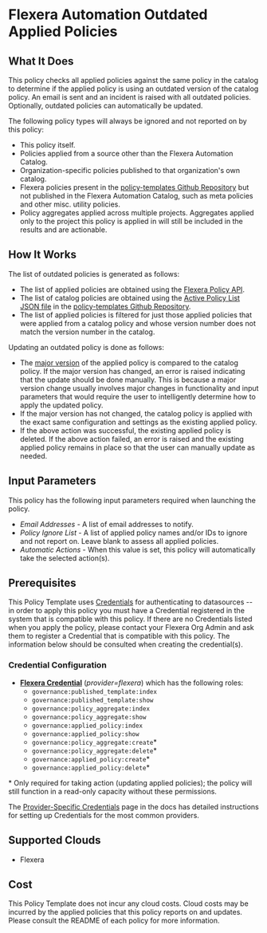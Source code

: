# Flexera Automation Outdated Applied Policies

## What It Does

This policy checks all applied policies against the same policy in the catalog to determine if the applied policy is using an outdated version of the catalog policy. An email is sent and an incident is raised with all outdated policies. Optionally, outdated policies can automatically be updated.

The following policy types will always be ignored and not reported on by this policy:

- This policy itself.
- Policies applied from a source other than the Flexera Automation Catalog.
- Organization-specific policies published to that organization's own catalog.
- Flexera policies present in the [policy-templates Github Repository](https://github.com/flexera-public/policy_templates) but not published in the Flexera Automation Catalog, such as meta policies and other misc. utility policies.
- Policy aggregates applied across multiple projects. Aggregates applied only to the project this policy is applied in will still be included in the results and are actionable.

## How It Works

The list of outdated policies is generated as follows:

- The list of applied policies are obtained using the [Flexera Policy API](https://reference.rightscale.com/governance-policies/).
- The list of catalog policies are obtained using the [Active Policy List JSON file](https://github.com/flexera-public/policy_templates/blob/master/data/active_policy_list/active_policy_list.json) in the [policy-templates Github Repository](https://github.com/flexera-public/policy_templates).
- The list of applied policies is filtered for just those applied policies that were applied from a catalog policy and whose version number does not match the version number in the catalog.

Updating an outdated policy is done as follows:

- The [major version](https://semver.org/) of the applied policy is compared to the catalog policy. If the major version has changed, an error is raised indicating that the update should be done manually. This is because a major version change usually involves major changes in functionality and input parameters that would require the user to intelligently determine how to apply the updated policy.
- If the major version has not changed, the catalog policy is applied with the exact same configuration and settings as the existing applied policy.
- If the above action was successful, the existing applied policy is deleted. If the above action failed, an error is raised and the existing applied policy remains in place so that the user can manually update as needed.

## Input Parameters

This policy has the following input parameters required when launching the policy.

- *Email Addresses* - A list of email addresses to notify.
- *Policy Ignore List* - A list of applied policy names and/or IDs to ignore and not report on. Leave blank to assess all applied policies.
- *Automatic Actions* - When this value is set, this policy will automatically take the selected action(s).

## Prerequisites

This Policy Template uses [Credentials](https://docs.flexera.com/flexera/EN/Automation/ManagingCredentialsExternal.htm) for authenticating to datasources -- in order to apply this policy you must have a Credential registered in the system that is compatible with this policy. If there are no Credentials listed when you apply the policy, please contact your Flexera Org Admin and ask them to register a Credential that is compatible with this policy. The information below should be consulted when creating the credential(s).

### Credential Configuration

- [**Flexera Credential**](https://docs.flexera.com/flexera/EN/Automation/ProviderCredentials.htm) (*provider=flexera*) which has the following roles:
  - `governance:published_template:index`
  - `governance:published_template:show`
  - `governance:policy_aggregate:index`
  - `governance:policy_aggregate:show`
  - `governance:applied_policy:index`
  - `governance:applied_policy:show`
  - `governance:policy_aggregate:create`*
  - `governance:policy_aggregate:delete`*
  - `governance:applied_policy:create`*
  - `governance:applied_policy:delete`*

\* Only required for taking action (updating applied policies); the policy will still function in a read-only capacity without these permissions.

The [Provider-Specific Credentials](https://docs.flexera.com/flexera/EN/Automation/ProviderCredentials.htm) page in the docs has detailed instructions for setting up Credentials for the most common providers.

## Supported Clouds

- Flexera

## Cost

This Policy Template does not incur any cloud costs. Cloud costs may be incurred by the applied policies that this policy reports on and updates. Please consult the README of each policy for more information.
